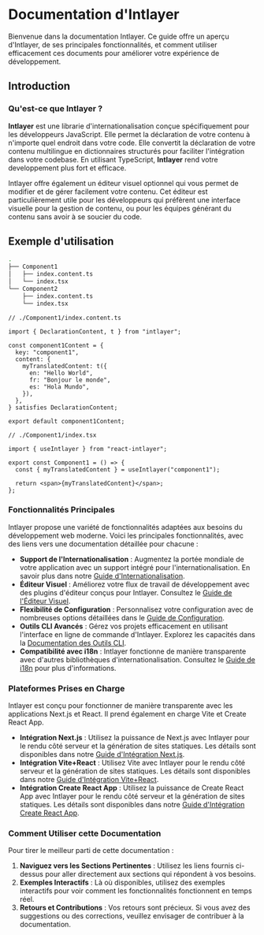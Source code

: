 # Documentation d'Intlayer

Bienvenue dans la documentation Intlayer. Ce guide offre un aperçu d'Intlayer, de ses principales fonctionnalités, et comment utiliser efficacement ces documents pour améliorer votre expérience de développement.

## Introduction

### Qu'est-ce que Intlayer ?

**Intlayer** est une librarie d'internationalisation conçue spécifiquement pour les développeurs JavaScript. Elle permet la déclaration de votre contenu à n'importe quel endroit dans votre code. Elle convertit la déclaration de votre contenu multilingue en dictionnaires structurés pour faciliter l'intégration dans votre codebase. En utilisant TypeScript, **Intlayer** rend votre developpement plus fort et efficace.

Intlayer offre également un éditeur visuel optionnel qui vous permet de modifier et de gérer facilement votre contenu. Cet éditeur est particulièrement utile pour les développeurs qui préfèrent une interface visuelle pour la gestion de contenu, ou pour les équipes générant du contenu sans avoir à se soucier du code.

## Exemple d'utilisation

```bash
.
├── Component1
│   ├── index.content.ts
│   └── index.tsx
└── Component2
    ├── index.content.ts
    └── index.tsx
```

```tsx
// ./Component1/index.content.ts

import { DeclarationContent, t } from "intlayer";

const component1Content = {
  key: "component1",
  content: {
    myTranslatedContent: t({
      en: "Hello World",
      fr: "Bonjour le monde",
      es: "Hola Mundo",
    }),
  },
} satisfies DeclarationContent;

export default component1Content;
```

```tsx
// ./Component1/index.tsx

import { useIntlayer } from "react-intlayer";

export const Component1 = () => {
  const { myTranslatedContent } = useIntlayer("component1");

  return <span>{myTranslatedContent}</span>;
};
```

### Fonctionnalités Principales

Intlayer propose une variété de fonctionnalités adaptées aux besoins du développement web moderne. Voici les principales fonctionnalités, avec des liens vers une documentation détaillée pour chacune :

- **Support de l'Internationalisation** : Augmentez la portée mondiale de votre application avec un support intégré pour l'internationalisation. En savoir plus dans notre [Guide d'Internationalisation](https://github.com/intlayer-org/intlayer/blob/main/docs/docs/intlayer_with_i18next_fr.md).
- **Éditeur Visuel** : Améliorez votre flux de travail de développement avec des plugins d'éditeur conçus pour Intlayer. Consultez le [Guide de l'Éditeur Visuel](https://github.com/intlayer-org/intlayer/blob/main/docs/docs/intlayer_editor_fr.md).
- **Flexibilité de Configuration** : Personnalisez votre configuration avec de nombreuses options détaillées dans le [Guide de Configuration](https://github.com/intlayer-org/intlayer/blob/main/docs/docs/configuration_fr.md).
- **Outils CLI Avancés** : Gérez vos projets efficacement en utilisant l'interface en ligne de commande d'Intlayer. Explorez les capacités dans la [Documentation des Outils CLI](https://github.com/intlayer-org/intlayer/blob/main/docs/docs/intlayer_cli_fr.md).
- **Compatibilité avec i18n** : Intlayer fonctionne de manière transparente avec d'autres bibliothèques d'internationalisation. Consultez le [Guide de i18n](https://github.com/intlayer-org/intlayer/blob/main/docs/docs/intlayer_with_i18next_fr.md) pour plus d'informations.

### Plateformes Prises en Charge

Intlayer est conçu pour fonctionner de manière transparente avec les applications Next.js et React. Il prend également en charge Vite et Create React App.

- **Intégration Next.js** : Utilisez la puissance de Next.js avec Intlayer pour le rendu côté serveur et la génération de sites statiques. Les détails sont disponibles dans notre [Guide d'Intégration Next.js](https://github.com/intlayer-org/intlayer/blob/main/docs/docs/intlayer_with_nextjs_fr.md).
- **Intégration Vite+React** : Utilisez Vite avec Intlayer pour le rendu côté serveur et la génération de sites statiques. Les détails sont disponibles dans notre [Guide d'Intégration Vite+React](https://github.com/intlayer-org/intlayer/blob/main/docs/docs/intlayer_with_vite+react_fr.md).
- **Intégration Create React App** : Utilisez la puissance de Create React App avec Intlayer pour le rendu côté serveur et la génération de sites statiques. Les détails sont disponibles dans notre [Guide d'Intégration Create React App](https://github.com/intlayer-org/intlayer/blob/main/docs/docs/intlayer_with_create_react_app_fr.md).

### Comment Utiliser cette Documentation

Pour tirer le meilleur parti de cette documentation :

1. **Naviguez vers les Sections Pertinentes** : Utilisez les liens fournis ci-dessus pour aller directement aux sections qui répondent à vos besoins.
2. **Exemples Interactifs** : Là où disponibles, utilisez des exemples interactifs pour voir comment les fonctionnalités fonctionnent en temps réel.
3. **Retours et Contributions** : Vos retours sont précieux. Si vous avez des suggestions ou des corrections, veuillez envisager de contribuer à la documentation.
